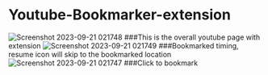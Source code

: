 # Youtube-Bookmarker-extension
![Screenshot 2023-09-21 021748](https://github.com/AryanJsr20/Youtube-Bookmarker-extension/assets/111871738/1e7d63cd-e170-4c6b-90f5-787d5caabcef)
###This is the overall youtube page with extension
![Screenshot 2023-09-21 021749](https://github.com/AryanJsr20/Youtube-Bookmarker-extension/assets/111871738/232998a9-8f4d-44c8-90ca-a5f2e26a42c8)
###Bookmarked timing, resume icon will skip to the bookmarked location 
![Screenshot 2023-09-21 021747](https://github.com/AryanJsr20/Youtube-Bookmarker-extension/assets/111871738/a49bb95e-a7ce-4499-9159-4c3b59c16546)
###Click to bookmark
